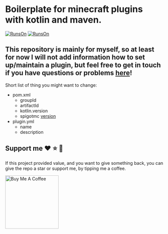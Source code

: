 # Boilerplate for minecraft plugins with kotlin and maven.

[![RunsOn](https://img.shields.io/badge/Used%20technologies-Maven%20%7C%20Kotlin-green)]() [![RunsOn](https://img.shields.io/github/license/MartinWie/MinecraftPluginBoilerplate)](https://github.com/MartinWie/MinecraftPluginBoilerplate/blob/master/LICENSE)


## This repository is mainly for myself, so at least for now I will not add information how to set up/maintain a plugin, but feel free to get in touch if you have questions or problems [here](https://www.linkedin.com/in/martin-wiechmann-2b5aa3151/)!


Short list of thing you might want to change:
* pom.xml
    * groupId
    * artifactId
    * kotlin.version
    * spigotmc [version](https://hub.spigotmc.org/nexus/content/repositories/snapshots/org/spigotmc/spigot-api/maven-metadata.xml)
* plugin.yml
    * name
    * description 

## Support me :heart: :star: :money_with_wings:
If this project provided value, and you want to give something back, you can give the repo a star or support me, by tipping me a coffee.

<a href="https://buymeacoffee.com/MartinWie" target="_blank"><img src="https://cdn.buymeacoffee.com/buttons/v2/default-blue.png" alt="Buy Me A Coffee" width="170"></a>
